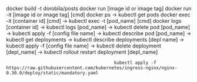 
docker build -t dorobila/posts
docker run [image id or image tag]
docker run -it [image id or image tag] [cmd]
docker ps                                    -> kubectl get pods
docker exec -it [container id] [cmd]         -> kubectl exec -t [pod_name] [cmd]
docker logs [container id]                   -> kubectl logs [pod_name]
                                             -> kubectl delete pod [pod_name]
                                             -> kubectl apply -f [config file name]
                                             -> kubectl describe pod [pod_name]
                                             -> kubectl get deployments
                                             -> kubectl describe deployments [depl name]
                                             -> kubectl apply -f [config file name]
                                             -> kubectl delete deployment [depl_name]
                                             -> kubectl rollout restart deployment [depl_name]

                                             kubectl apply -f https://raw.githubusercontent.com/kubernetes/ingress-nginx/nginx-0.30.0/deploy/static/mandatory.yaml
